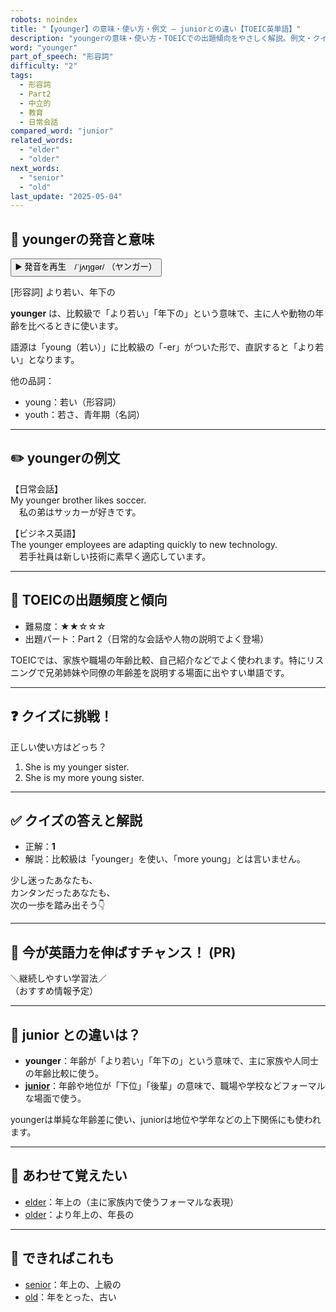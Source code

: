 ```yaml
---
robots: noindex
title: "【younger】の意味・使い方・例文 ― juniorとの違い【TOEIC英単語】"
description: "youngerの意味・使い方・TOEICでの出題傾向をやさしく解説。例文・クイズ付きでjuniorとの違いもわかりやすく学べます。"
word: "younger"
part_of_speech: "形容詞"
difficulty: "2"
tags:
  - 形容詞
  - Part2
  - 中立的
  - 教育
  - 日常会話
compared_word: "junior"
related_words:
  - "elder"
  - "older"
next_words:
  - "senior"
  - "old"
last_update: "2025-05-04"
---
```


## 🔰 youngerの発音と意味

<button class="play-audio" onclick="playTTS('younger')">
  <span class="play-audio-main">
    ▶️ 発音を再生　/ˈjʌŋɡər/
  </span>
  <span class="play-audio-sub">
    （ヤンガー）
  </span>
</button>

[形容詞] より若い、年下の

**younger** は、比較級で「より若い」「年下の」という意味で、主に人や動物の年齢を比べるときに使います。

語源は「young（若い）」に比較級の「-er」がついた形で、直訳すると「より若い」となります。

他の品詞：  
- young：若い（形容詞）
- youth：若さ、青年期（名詞）

---

## ✏️ youngerの例文

【日常会話】  
My younger brother likes soccer.  
　私の弟はサッカーが好きです。

【ビジネス英語】  
The younger employees are adapting quickly to new technology.  
　若手社員は新しい技術に素早く適応しています。

---

## 🎯 TOEICの出題頻度と傾向

- 難易度：★★☆☆☆
- 出題パート：Part 2（日常的な会話や人物の説明でよく登場）

TOEICでは、家族や職場の年齢比較、自己紹介などでよく使われます。特にリスニングで兄弟姉妹や同僚の年齢差を説明する場面に出やすい単語です。

---

## ❓ クイズに挑戦！

正しい使い方はどっち？

1. She is my younger sister.
2. She is my more young sister.

---

## ✅ クイズの答えと解説

- 正解：**1**
- 解説：比較級は「younger」を使い、「more young」とは言いません。

少し迷ったあなたも、  
カンタンだったあなたも、  
次の一歩を踏み出そう👇️

---

## 🚀 今が英語力を伸ばすチャンス！ (PR)

<div class="info-center">
＼継続しやすい学習法／<br>  
（おすすめ情報予定）
</div>

---

## 🤔  junior との違いは？

- **younger**：年齢が「より若い」「年下の」という意味で、主に家族や人同士の年齢比較に使う。
- **[junior](/word/junior)**：年齢や地位が「下位」「後輩」の意味で、職場や学校などフォーマルな場面で使う。

youngerは単純な年齢差に使い、juniorは地位や学年などの上下関係にも使われます。

---

## 🧩 あわせて覚えたい

- [elder](/word/elder)：年上の（主に家族内で使うフォーマルな表現）
- [older](/word/older)：より年上の、年長の

---

## 📖 できればこれも

- [senior](/word/senior)：年上の、上級の
- [old](/word/old)：年をとった、古い

<!-- cvid: aid20_bid09 -->
